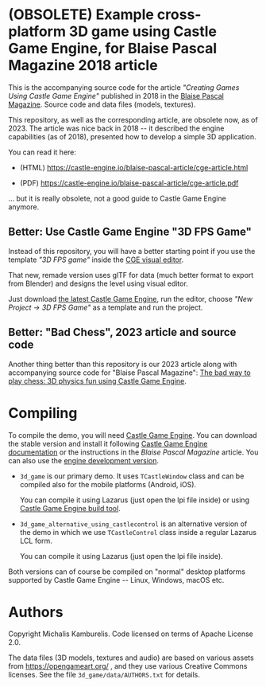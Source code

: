 # (OBSOLETE) Example cross-platform 3D game using Castle Game Engine, for Blaise Pascal Magazine 2018 article

This is the accompanying source code for the article _"Creating Games Using Castle Game Engine"_ published in 2018 in the [Blaise Pascal Magazine](https://www.blaisepascalmagazine.eu/). Source code and data files (models, textures).

This repository, as well as the corresponding article, are obsolete now, as of 2023. The article was nice back in 2018 -- it described the engine capabilities (as of 2018), presented how to develop a simple 3D application.

You can read it here:

- (HTML) https://castle-engine.io/blaise-pascal-article/cge-article.html

- (PDF) https://castle-engine.io/blaise-pascal-article/cge-article.pdf

... but it is really obsolete, not a good guide to Castle Game Engine anymore.

## Better: Use Castle Game Engine "3D FPS Game"

Instead of this repository, you will have a better starting point if you use the template _"3D FPS game"_ inside the [CGE visual editor](https://castle-engine.io/manual_editor.php).

That new, remade version uses glTF for data (much better format to export from Blender) and designs the level using visual editor.

Just download [the latest Castle Game Engine](https://castle-engine.io/), run the editor, choose _"New Project -> 3D FPS Game"_ as a template and run the project.

## Better: "Bad Chess", 2023 article and source code

Another thing better than this repository is our 2023 article along with accompanying source code for "Blaise Pascal Magazine": [The bad way to play chess: 3D physics fun using Castle Game Engine](https://github.com/castle-engine/bad-chess/).

# Compiling

To compile the demo, you will need [Castle Game Engine](https://castle-engine.io/).
You can download the stable version and install it following
[Castle Game Engine documentation](https://castle-engine.io/documentation.php) or the instructions in
the _Blaise Pascal Magazine_ article.
You can also use the [engine development version](https://github.com/castle-engine/castle-engine/).

- `3d_game` is our primary demo.
  It uses `TCastleWindow` class and can be compiled also for the mobile platforms (Android, iOS).

    You can compile it using Lazarus (just open the lpi file inside)
    or using [Castle Game Engine build tool](https://github.com/castle-engine/castle-engine/wiki/Build-Tool).

- `3d_game_alternative_using_castlecontrol` is an alternative version of the demo
  in which we use `TCastleControl` class inside a regular Lazarus LCL form.

    You can compile it using Lazarus (just open the lpi file inside).

Both versions can of course be compiled on "normal" desktop platforms supported
by Castle Game Engine -- Linux, Windows, macOS etc.

# Authors

Copyright Michalis Kamburelis.
Code licensed on terms of Apache License 2.0.

The data files (3D models, textures and audio) are based on various assets
from https://opengameart.org/ , and they use various Creative Commons licenses.
See the file `3d_game/data/AUTHORS.txt` for details.
